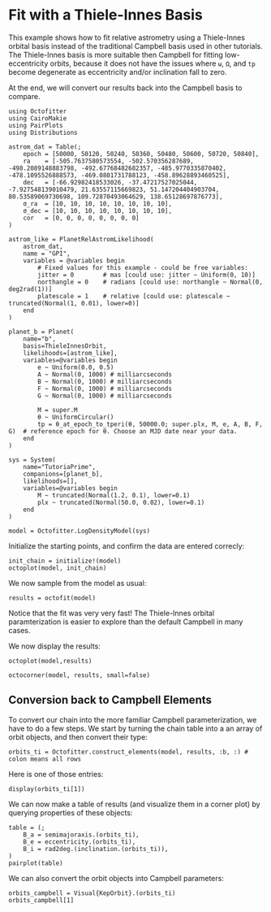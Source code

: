# Fit with a Thiele-Innes Basis

This example shows how to fit relative astrometry using a Thiele-Innes orbital basis instead of the traditional Campbell basis used in other tutorials. The Thiele-Innes basis is more suitable then Campbell for fitting low-eccentricity orbits, because it does not have the issues where `ω`, `Ω`, and `tp` become degenerate as eccentricity and/or inclination fall to zero.

At the end, we will convert our results back into the Campbell basis to compare.

```@example 1
using Octofitter
using CairoMakie
using PairPlots
using Distributions

astrom_dat = Table(;
    epoch = [50000, 50120, 50240, 50360, 50480, 50600, 50720, 50840],
    ra    = [-505.7637580573554, -502.570356287689, -498.2089148883798, -492.67768482682357, -485.9770335870402, -478.1095526888573, -469.0801731788123, -458.89628893460525],
    dec   = [-66.92982418533026, -37.47217527025044, -7.927548139010479, 21.63557115669823, 51.147204404903704, 80.53589069730698, 109.72870493064629, 138.65128697876773],
    σ_ra  = [10, 10, 10, 10, 10, 10, 10, 10],
    σ_dec = [10, 10, 10, 10, 10, 10, 10, 10],
    cor   = [0, 0, 0, 0, 0, 0, 0, 0]
)

astrom_like = PlanetRelAstromLikelihood(
    astrom_dat,
    name = "GPI",
    variables = @variables begin
        # Fixed values for this example - could be free variables:
        jitter = 0        # mas [could use: jitter ~ Uniform(0, 10)]
        northangle = 0    # radians [could use: northangle ~ Normal(0, deg2rad(1))]
        platescale = 1    # relative [could use: platescale ~ truncated(Normal(1, 0.01), lower=0)]
    end
)

planet_b = Planet(
    name="b",
    basis=ThieleInnesOrbit,
    likelihoods=[astrom_like],
    variables=@variables begin
        e ~ Uniform(0.0, 0.5)
        A ~ Normal(0, 1000) # milliarcseconds
        B ~ Normal(0, 1000) # milliarcseconds
        F ~ Normal(0, 1000) # milliarcseconds
        G ~ Normal(0, 1000) # milliarcseconds
        
        M = super.M
        θ ~ UniformCircular()
        tp = θ_at_epoch_to_tperi(θ, 50000.0; super.plx, M, e, A, B, F, G)  # reference epoch for θ. Choose an MJD date near your data.
    end
)

sys = System(
    name="TutoriaPrime",
    companions=[planet_b],
    likelihoods=[],
    variables=@variables begin
        M ~ truncated(Normal(1.2, 0.1), lower=0.1)
        plx ~ truncated(Normal(50.0, 0.02), lower=0.1)
    end
)

model = Octofitter.LogDensityModel(sys)
```


Initialize the starting points, and confirm the data are entered correcly:
```@example 1
init_chain = initialize!(model)
octoplot(model, init_chain)
```

We now sample from the model as usual:
```@example 1
results = octofit(model)
```
Notice that the fit was very very fast! The Thiele-Innes orbital paramterization is easier to explore than the default Campbell in 
many cases.

We now display the results:
```@example 1
octoplot(model,results)
```

```@example 1
octocorner(model, results, small=false)
```

## Conversion back to Campbell Elements
To convert our chain into the more familiar Campbell parameterization, we have to do a few steps. We start by turning the chain table into a an array of orbit objects, and then convert their type:

```@example 1
orbits_ti = Octofitter.construct_elements(model, results, :b, :) # colon means all rows
```

Here is one of those entries:
```@example 1
display(orbits_ti[1])
```

We can now make a table of results (and visualize them in a corner plot) by querying properties of these objects:
```@example 1
table = (;
    B_a = semimajoraxis.(orbits_ti),
    B_e = eccentricity.(orbits_ti),
    B_i = rad2deg.(inclination.(orbits_ti)),
)
pairplot(table)
```

We can also convert the orbit objects into Campbell parameters:
```@example 1
orbits_campbell = Visual{KepOrbit}.(orbits_ti)
orbits_campbell[1]
```
